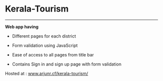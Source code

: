 # Kerala-Tourism
- - - -
__Web app having__

* Different pages for each district

* Form validation using JavaScript

* Ease of access to all pages from title bar

* Contains Sign in and sign up page with form validation

Hosted at : www.arjunr.cf/kerala-tourism/


